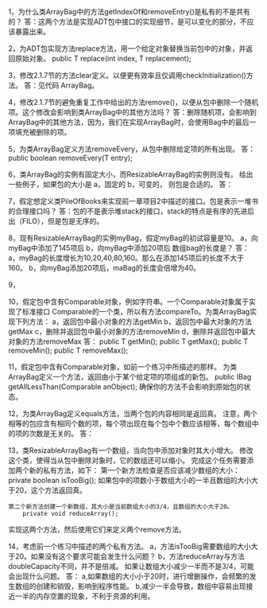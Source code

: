 1，为什么类ArrayBag中的方法getIndexOf和removeEntry()是私有的不是共有的？
    答：这两个方法是实现ADT包中接口的实现细节，是可以变化的部分，不应该暴露出来。

2，为ADT包实现方法replace方法，用一个给定对象替换当前包中的对象，并返回原始对象。
    public T replace(int index, T replacement);

3，修改2.1.7节的方法clear定义。以便更有效率且仅调用checkInitialization()方法。
    答：见代码 ArrayBag。

4，修改2.1.7节的避免重复工作中给出的方法remove()，以便从包中删除一个随机项。这个修改会影响到类ArrayBag中的其他方法吗？
    答：删除随机项，会影响到ArrayBag中的其他方法，因为，我们在实现ArrayBag时，会使用Bag中的最后一项填充被删除的项。

5，为类ArrayBag定义方法removeEvery，从包中删除给定项的所有出现。
    答：public boolean removeEvery(T entry);

6，类ArrayBag的实例有固定大小，而ResizableArrayBag的实例则没有。
给出一些例子，如果包的大小是
    a，固定的
    b，可变的，
则包是合适的。
    答：

7，假定想定义类PileOfBooks来实现前一章项目2中描述的接口。包是表示一堆书的合理接口吗？
    答：包的不是表示堆stack的接口，stack的特点是有序的先进后出（FILO），但是包是无序的。

8，现有ResizableArrayBag的实例myBag，假定myBag的初试容量是10。
    a，向myBag中添加了145项后
    b，向myBag中添加20项后
数组bag的长度是？
    答：
    a，myBag的长度增长为10,20,40,80,160。那么在添加145项后的长度不大于160。
    b，向myBag添加20项后，maBag的长度会倍增为40。

9，

10，假定包中含有Comparable对象，例如字符串。一个Comparable对象属于实现了标准接口
Comparable<T>的一个类，所以有方法compareTo。为类ArrayBag实现下列方法：
    a，返回包中最小对象的方法getMin
    b，返回包中最大对象的方法getMax
    c，删除并返回包中最小对象的方法removeMin
    d，删除并返回包中最大对象的方法removeMax
    答：
    public T getMin();
    public T getMax();
    public T removeMin();
    public T removeMax();

11，假定包中含有Comparable对象，如前一个练习中所描述的那样。
为类ArrayBag定义一个方法，返回由小于某个给定项的项组成的新包。
public IBag<T> getAllLessThan(Comparable<T> anObject);
确保你的方法不会影响到原始包的状态。

12，为类ArrayBag定义equals方法，当两个包的内容相同是返回真。
注意，两个相等的包应含有相同个数的项，每个项出现在每个包中个数应该相等，每个数组中的项的次数是无关的。
答：

13，类ResizableArrayBag有一个数组，当向包中添加对象时其大小增大。
修改这个类，使得当从包中删除对象时，它的数组还可以缩小。
完成这个任务需要添加两个新的私有方法，如下：
    第一个新方法检查是否应该减少数组的大小：
        private boolean isTooBig();
        如果包中的项数小于数组大小的一半且数组的大小大于20，这个方法返回真。

    第二个新方法创建一个新数组，其大小是当前数组大小的3/4，且数组的大小大于20。
        private void reduceArray();
实现这两个方法，然后使用它们来定义两个remove方法。

14，考虑前一个练习中描述的两个私有方法。
    a，方法isTooBig需要数组的大小大于20。如果没有这个要求可能会发生什么问题？
    b，方法reduceArray与方法doubleCapacity不同，并不是倍减。
    如果让数组大小减少一半而不是3/4，可能会出现什么问题。
答：
    a,如果数组的大小小于20时，进行增删操作，会频繁的发生数组的创建和销毁，影响到程序性能。
    b,减少一半会导致，数组中容易出现接近一半的内存空置的现象，不利于资源的利用。

